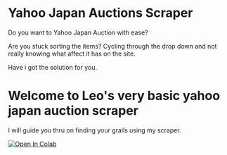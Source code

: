 # Yahoo Japan Auctions Scraper

Do you want to Yahoo Japan Auction with ease?

Are you stuck sorting the items? Cycling through the drop down and not really knowing what affect it has on the site.

Have i got the solution for you.

# Welcome to **Leo's very basic yahoo japan auction scraper**

I will guide you thru on finding your grails using my scraper.


[![Open In Colab](https://colab.research.google.com/assets/colab-badge.svg)](                                           https://colab.research.google.com/github/leoloman/yjp_scraper/blob/master/yahoo_jpn_scrape_v_2_colab.ipynb)

